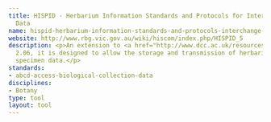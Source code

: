 ```yaml
---
title: HISPID - Herbarium Information Standards and Protocols for Interchange of
  Data
name: hispid-herbarium-information-standards-and-protocols-interchange-data
website: http://www.rbg.vic.gov.au/wiki/hiscom/index.php/HISPID_5
description: <p>An extension to <a href="http://www.dcc.ac.uk/resources/metadata-standards/abcd-access-biological-collection-data">ABCD</a>
  2.06, it is designed to allow the storage and transmission of herbarium plant
  specimen data.</p>
standards:
- abcd-access-biological-collection-data
disciplines:
- Botany
type: tool
layout: tool
---
```


